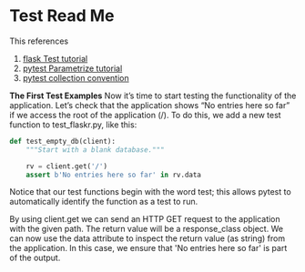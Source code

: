 # Test Read Me

This references
1. [flask Test tutorial](https://flask.palletsprojects.com/en/1.1.x/testing/#testing)
2. [pytest Parametrize tutorial](https://docs.pytest.org/en/stable/example/parametrize.html)
3. [pytest collection convention](https://docs.pytest.org/en/latest/goodpractices.html#conventions-for-python-test-discovery)

**The First Test Examples**
Now it’s time to start testing the functionality of the application. Let’s check that the application shows “No entries here so far” if we access the root of the application (/). To do this, we add a new test function to test_flaskr.py, like this:

```python
def test_empty_db(client):
    """Start with a blank database."""

    rv = client.get('/')
    assert b'No entries here so far' in rv.data
```

Notice that our test functions begin with the word test; this allows pytest to automatically identify the function as a test to run.

By using client.get we can send an HTTP GET request to the application with the given path. The return value will be a response_class object. We can now use the data attribute to inspect the return value (as string) from the application. In this case, we ensure that 'No entries here so far' is part of the output.
